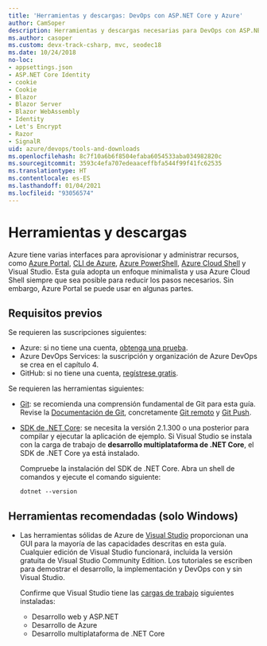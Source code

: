 ```yaml
---
title: 'Herramientas y descargas: DevOps con ASP.NET Core y Azure'
author: CamSoper
description: Herramientas y descargas necesarias para DevOps con ASP.NET Core y Azure.
ms.author: casoper
ms.custom: devx-track-csharp, mvc, seodec18
ms.date: 10/24/2018
no-loc:
- appsettings.json
- ASP.NET Core Identity
- cookie
- Cookie
- Blazor
- Blazor Server
- Blazor WebAssembly
- Identity
- Let's Encrypt
- Razor
- SignalR
uid: azure/devops/tools-and-downloads
ms.openlocfilehash: 8c7f10a6b6f8504efaba6054533aba034982820c
ms.sourcegitcommit: 3593c4efa707edeaaceffbfa544f99f41fc62535
ms.translationtype: HT
ms.contentlocale: es-ES
ms.lasthandoff: 01/04/2021
ms.locfileid: "93056574"
---
```

# <a name="tools-and-downloads"></a>Herramientas y descargas

Azure tiene varias interfaces para aprovisionar y administrar recursos, como [Azure Portal](https://portal.azure.com), [CLI de Azure](/cli/azure/), [Azure PowerShell](/powershell/azure/overview), [Azure Cloud Shell](https://shell.azure.com/bash) y Visual Studio. Esta guía adopta un enfoque minimalista y usa Azure Cloud Shell siempre que sea posible para reducir los pasos necesarios. Sin embargo, Azure Portal se puede usar en algunas partes.

## <a name="prerequisites"></a>Requisitos previos

Se requieren las suscripciones siguientes:

* Azure: si no tiene una cuenta, [obtenga una prueba](https://azure.microsoft.com/free/dotnet/).
* Azure DevOps Services: la suscripción y organización de Azure DevOps se crea en el capítulo 4.
* GitHub: si no tiene una cuenta, [regístrese gratis](https://github.com/join).

Se requieren las herramientas siguientes:

* [Git](https://git-scm.com/downloads): se recomienda una comprensión fundamental de Git para esta guía. Revise la [Documentación de Git](https://git-scm.com/doc), concretamente [Git remoto](https://git-scm.com/docs/git-remote) y [Git Push](https://git-scm.com/docs/git-push).
* [SDK de .NET Core](https://dotnet.microsoft.com/download/): se necesita la versión 2.1.300 o una posterior para compilar y ejecutar la aplicación de ejemplo. Si Visual Studio se instala con la carga de trabajo de **desarrollo multiplataforma de .NET Core**, el SDK de .NET Core ya está instalado.

    Compruebe la instalación del SDK de .NET Core. Abra un shell de comandos y ejecute el comando siguiente:

    ```dotnetcli
    dotnet --version
    ```

## <a name="recommended-tools-windows-only"></a>Herramientas recomendadas (solo Windows)

* Las herramientas sólidas de Azure de [Visual Studio](https://visualstudio.microsoft.com) proporcionan una GUI para la mayoría de las capacidades descritas en esta guía. Cualquier edición de Visual Studio funcionará, incluida la versión gratuita de Visual Studio Community Edition. Los tutoriales se escriben para demostrar el desarrollo, la implementación y DevOps con y sin Visual Studio.

  Confirme que Visual Studio tiene las [cargas de trabajo](/visualstudio/install/modify-visual-studio) siguientes instaladas:

  * Desarrollo web y ASP.NET
  * Desarrollo de Azure
  * Desarrollo multiplataforma de .NET Core
